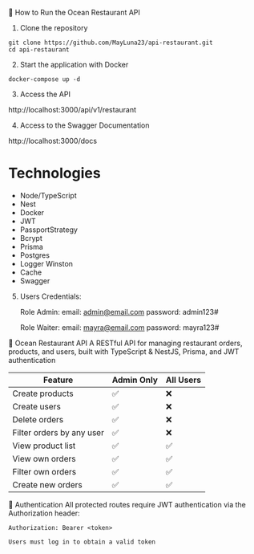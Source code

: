 🚀 How to Run the Ocean Restaurant API

1. Clone the repository

`git clone https://github.com/MayLuna23/api-restaurant.git`  
`cd api-restaurant`

2. Start the application with Docker

`docker-compose up -d`

3. Access the API

http://localhost:3000/api/v1/restaurant

4. Access to the Swagger Documentation

http://localhost:3000/docs

# Technologies

- Node/TypeScript
- Nest
- Docker
- JWT
- PassportStrategy
- Bcrypt
- Prisma
- Postgres
- Logger Winston
- Cache
- Swagger

 5. Users Credentials:

    Role Admin:
    email: admin@email.com
    password: admin123#
    
    Role Waiter:
    email: mayra@email.com
    password: mayra123#


🍔 Ocean Restaurant API
A RESTful API for managing restaurant orders, products, and users, built with TypeScript & NestJS, Prisma, and JWT authentication

| Feature                   | Admin Only | All Users |
| ------------------------- | ---------- | --------- |
| Create products           | ✅          | ❌         |
| Create users              | ✅          | ❌         |
| Delete orders             | ✅          | ❌         |
| Filter orders by any user | ✅          | ❌         |
| View product list         | ✅          | ✅         |
| View own orders           | ✅          | ✅         |
| Filter own orders         | ✅          | ✅         |
| Create new orders         | ✅          | ✅         |

🔐 Authentication
All protected routes require JWT authentication via the Authorization header:

    Authorization: Bearer <token>

    Users must log in to obtain a valid token
